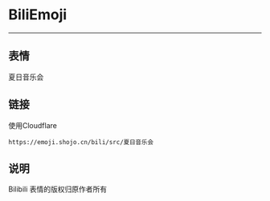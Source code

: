 # BiliEmoji
---
## 表情
夏日音乐会
## 链接
使用Cloudflare
```
https://emoji.shojo.cn/bili/src/夏日音乐会
```
## 说明
Bilibili 表情的版权归原作者所有
